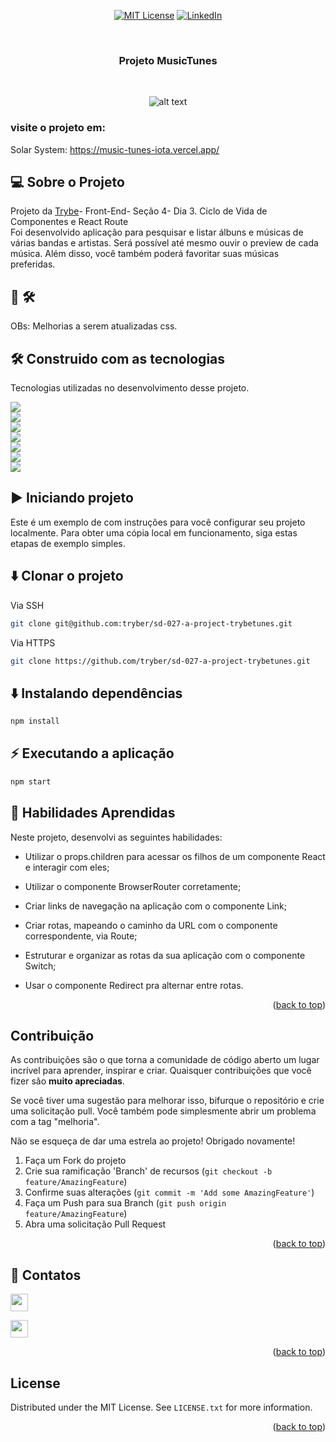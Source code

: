 
<a name="readme-top"></a>
<!--
*** Obrigodo por ter vindo.
*** Aproveite o projeto.
*** Espero poder contribuir com esse trabalho.
-->

<div align="center">

[![MIT License][license-shield]][license-url]
[![LinkedIn][linkedin-shield]][linkedin-url]

</div>
<!-- PROJECT LOGO -->
<br />
<div align="center">
  <h3 align="center">Projeto MusicTunes</h3> </br>
  
  ![alt text](src/imagens/musicTunesGif.gif)
</div>

### visite o projeto em:

Solar System: https://music-tunes-iota.vercel.app/ 


<!-- Sobre o Projeto -->

## 💻 Sobre o Projeto 

Projeto da [Trybe](https://www.betrybe.com/)- Front-End- Seção 4- Dia 3. Ciclo de Vida de Componentes e React Route</br>
Foi desenvolvido aplicação para pesquisar e listar álbuns e músicas de várias bandas e artistas. Será possível até mesmo ouvir o preview de cada música. Além disso, você também poderá favoritar suas músicas preferidas. </br>

## 🧰 🛠️
OBs: Melhorias a serem atualizadas css.


## 🛠️ Construido com as tecnologias 

Tecnologias utilizadas no desenvolvimento desse projeto. 

<div>
<img src="https://img.shields.io/badge/React-20232A?style=for-the-badge&logo=react&logoColor=61DAFB"/> 
</br>
<img src="https://img.shields.io/badge/React_Router-CA4245?style=for-the-badge&logo=react-router&logoColor=white"/> 
</br>
<img src="https://img.shields.io/badge/JavaScript-323330?style=for-the-badge&logo=javascript&logoColor=F7DF1E"/> 
</br>
<img src="https://img.shields.io/badge/CSS3-1572B6?style=for-the-badge&logo=css3&logoColor=white"/> 
</br>
<img src="https://img.shields.io/badge/stylelint-000?style=for-the-badge&logo=stylelint&logoColor=white"/> 
</br>
<img src="https://img.shields.io/badge/eslint-3A33D1?style=for-the-badge&logo=eslint&logoColor=white"/> 
</div>
<img src="https://img.shields.io/badge/-TestingLibrary-%23E33332?style=for-the-badge&logo=testing-library&logoColor=white"/> 
</div>




<!--Iniciando -->
## ▶️ Iniciando projeto 

Este é um exemplo de com instruções para você configurar seu projeto localmente. Para obter uma cópia local em funcionamento, siga estas etapas de exemplo simples.

## ⬇️ Clonar o projeto
Via SSH
```bash
git clone git@github.com:tryber/sd-027-a-project-trybetunes.git
```
Via HTTPS

```bash
git clone https://github.com/tryber/sd-027-a-project-trybetunes.git
```

## ⬇️ Instalando dependências

```bash
npm install
``` 

## ⚡ Executando a aplicação

```bash
npm start
``` 


<!-- Habilidaes -->
## 🚀  Habilidades Aprendidas 
Neste projeto, desenvolvi as seguintes habilidades:

- Utilizar o props.children para acessar os filhos de um componente React e interagir com eles;

- Utilizar o componente BrowserRouter corretamente;

- Criar links de navegação na aplicação com o componente Link;

- Criar rotas, mapeando o caminho da URL com o componente correspondente, via Route;

- Estruturar e organizar as rotas da sua aplicação com o componente Switch;

- Usar o componente Redirect pra alternar entre rotas.

<p align="right">(<a href="#readme-top">back to top</a>)</p>



<!-- CONTRIBUTING -->
## Contribuição

As contribuições são o que torna a comunidade de código aberto um lugar incrível para aprender, inspirar e criar. Quaisquer contribuições que você fizer são **muito apreciadas**.

Se você tiver uma sugestão para melhorar isso, bifurque o repositório e crie uma solicitação pull. Você também pode simplesmente abrir um problema com a tag "melhoria".

Não se esqueça de dar uma estrela ao projeto! Obrigado novamente!

1. Faça um Fork do projeto
2. Crie sua ramificação 'Branch' de recursos  (`git checkout -b feature/AmazingFeature`)
3. Confirme suas alterações (`git commit -m 'Add some AmazingFeature'`)
4. Faça um Push para sua Branch (`git push origin feature/AmazingFeature`)
5. Abra uma solicitação Pull Request

<p align="right">(<a href="#readme-top">back to top</a>)</p>



## 💬 Contatos

<div>

  <a href = "mailto:jacksonsantos.boese@gmail.com"><img height="28rem" src="https://img.shields.io/badge/Gmail-D14836?style=for-the-badge&logo=gmail&logoColor=white" target="_blank"></a>
    
 <a href="https://www.linkedin.com/in/jackson-santos-dev/" target="_blank"><img height="28rem" src="https://img.shields.io/badge/LinkedIn-0077B5?style=for-the-badge&logo=linkedin&logoColor=white"></a> 
 
</div>

<p align="right">(<a href="#readme-top">back to top</a>)</p>



<!-- LICENSE -->
## License

Distributed under the MIT License. See `LICENSE.txt` for more information.

<p align="right">(<a href="#readme-top">back to top</a>)</p>

<!-- MARKDOWN LINKS & IMAGES -->
<!-- https://www.markdownguide.org/basic-syntax/#reference-style-links -->

[license-shield]: https://img.shields.io/github/license/othneildrew/Best-README-Template.svg?style=for-the-badge
[license-url]: https://github.com/othneildrew/Best-README-Template/blob/master/LICENSE.txt
[linkedin-shield]: https://img.shields.io/badge/-LinkedIn-black.svg?style=for-the-badge&logo=linkedin&colorB=555
[linkedin-url]: https://www.linkedin.com/in/jackson-santos-dev/
[product-screenshot]: images/screenshot.png
